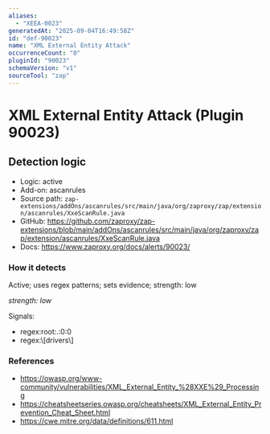 ```yaml
---
aliases:
  - "XEEA-0023"
generatedAt: "2025-09-04T16:49:58Z"
id: "def-90023"
name: "XML External Entity Attack"
occurrenceCount: "0"
pluginId: "90023"
schemaVersion: "v1"
sourceTool: "zap"
---
```


# XML External Entity Attack (Plugin 90023)

## Detection logic

- Logic: active
- Add-on: ascanrules
- Source path: `zap-extensions/addOns/ascanrules/src/main/java/org/zaproxy/zap/extension/ascanrules/XxeScanRule.java`
- GitHub: https://github.com/zaproxy/zap-extensions/blob/main/addOns/ascanrules/src/main/java/org/zaproxy/zap/extension/ascanrules/XxeScanRule.java
- Docs: https://www.zaproxy.org/docs/alerts/90023/

### How it detects

Active; uses regex patterns; sets evidence; strength: low

_strength: low_

Signals:
- regex:root:.:0:0
- regex:\\[drivers\\]

### References
- https://owasp.org/www-community/vulnerabilities/XML_External_Entity_%28XXE%29_Processing
- https://cheatsheetseries.owasp.org/cheatsheets/XML_External_Entity_Prevention_Cheat_Sheet.html
- https://cwe.mitre.org/data/definitions/611.html

